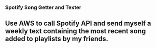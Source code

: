 ### Spotify Song Getter and Texter

## Use AWS to call Spotify API and send myself a weekly text containing the most recent song added to playlists by my friends. 